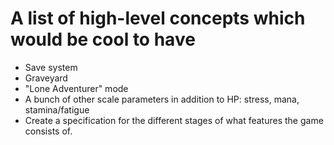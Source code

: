 # A list of high-level concepts which would be cool to have

* Save system
* Graveyard
* "Lone Adventurer" mode
* A bunch of other scale parameters in addition to HP: stress, mana, stamina/fatigue
* Create a specification for the different stages of what features the game consists of.  